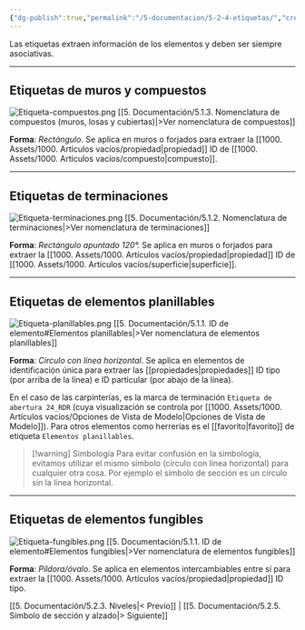 ```yaml
---
{"dg-publish":true,"permalink":"/5-documentacion/5-2-4-etiquetas/","created":"2024-12-27T13:47:13.835-03:00","updated":"2025-01-29T19:33:55.664-03:00"}
---
```


Las etiquetas extraen información de los elementos y deben ser siempre asociativas.

---
## Etiquetas de muros y compuestos
![Etiqueta-compuestos.png](/img/user/1000.%20Assets/1000.%20Im%C3%A1genes/Etiqueta-compuestos.png)
[[5. Documentación/5.1.3. Nomenclatura de compuestos (muros, losas y cubiertas)\|>Ver nomenclatura de compuestos]]

**Forma**: *Rectángulo*.
Se aplica en muros o forjados para extraer la [[1000. Assets/1000. Artículos vacíos/propiedad\|propiedad]] ID de [[1000. Assets/1000. Artículos vacíos/compuesto\|compuesto]].

---
## Etiquetas de terminaciones

![Etiqueta-terminaciones.png](/img/user/1000.%20Assets/1000.%20Im%C3%A1genes/Etiqueta-terminaciones.png)
[[5. Documentación/5.1.2. Nomenclatura de terminaciones\|>Ver nomenclatura de terminaciones]]

**Forma**: *Rectángulo apuntado 120°.*
Se aplica en muros o forjados para extraer la [[1000. Assets/1000. Artículos vacíos/propiedad\|propiedad]] ID de [[1000. Assets/1000. Artículos vacíos/superficie\|superficie]].

---
## Etiquetas de elementos planillables
![Etiqueta-planillables.png](/img/user/1000.%20Assets/1000.%20Im%C3%A1genes/Etiqueta-planillables.png)
[[5. Documentación/5.1.1. ID de elemento#Elementos planillables\|>Ver nomenclatura de elementos planillables]]

**Forma**: *Círculo con línea horizontal*.
Se aplica en elementos de identificación única para extraer las [[propiedades\|propiedades]] ID tipo (por arriba de la línea) e ID particular (por abajo de la línea).

En el caso de las carpinterías, es la marca de terminación `Etiqueta de abertura 24_RDR` (cuya visualización se controla por [[1000. Assets/1000. Artículos vacíos/Opciones de Vista de Modelo\|Opciones de Vista de Modelo]]).
Para otros elementos como herrerías es el [[favorito\|favorito]] de etiqueta `Elementos planillables`.


> [!warning] Simbología
> Para evitar confusión en la simbología, evitamos utilizar el mismo símbolo (círculo con línea horizontal) para cualquier otra cosa. Por ejemplo el símbolo de sección es un círculo sin la línea horizontal.

---
## Etiquetas de elementos fungibles
![Etiqueta-fungibles.png](/img/user/1000.%20Assets/1000.%20Im%C3%A1genes/Etiqueta-fungibles.png)
[[5. Documentación/5.1.1. ID de elemento#Elementos fungibles\|>Ver nomenclatura de elementos fungibles]]

**Forma**: *Píldora/óvalo*.
Se aplica en elementos intercambiables entre sí para extraer la [[1000. Assets/1000. Artículos vacíos/propiedad\|propiedad]] ID tipo.

[[5. Documentación/5.2.3. Niveles\|< Previo]] | [[5. Documentación/5.2.5. Símbolo de sección y alzado\|> Siguiente]]
